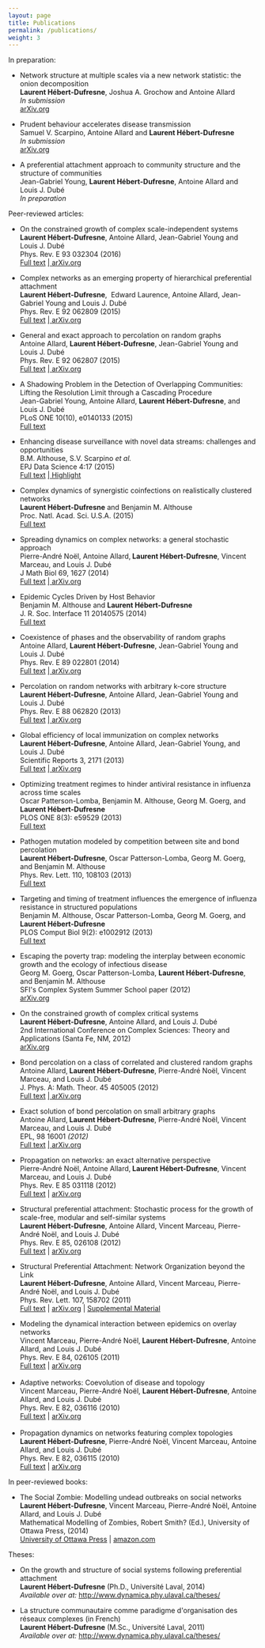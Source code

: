 ```yaml
---
layout: page
title: Publications
permalink: /publications/
weight: 3
---
```


In preparation:

<ul>
<li>Network structure at multiple scales via a new network statistic: the onion decomposition<br> <b>Laurent Hébert-Dufresne</b>, Joshua A. Grochow and Antoine Allard<br>
<i>In submission</i>
<br>
<a href="http://arxiv.org/abs/1510.08542" rel="nofollow" target="_blank">arXiv.org</a>
</li>
</ul>
<ul>
<li>Prudent behaviour accelerates disease transmission<br> Samuel V. Scarpino, Antoine Allard and <b>Laurent Hébert-Dufresne</b>
<br>
<i>In submission</i>
<br>
<a href="http://arxiv.org/abs/1509.00801" rel="nofollow" target="_blank">arXiv.org</a>
</li>
</ul>
<ul>
<li>A preferential attachment approach to community structure and the structure of communities<br> Jean-Gabriel Young, <b>Laurent Hébert-Dufresne</b>, Antoine Allard and Louis J. Dubé<br>
<i>In preparation</i>
</li>
</ul>

Peer-reviewed articles:

<ul>
<li>On the constrained growth of complex scale-independent systems<br>
<b>Laurent Hébert-Dufresne</b>, Antoine Allard, Jean-Gabriel Young and Louis J. Dubé<br>Phys. Rev. E 93 032304 (2016)<br>
<a href="http://journals.aps.org/pre/abstract/10.1103/PhysRevE.93.032304" rel="nofollow" target="_blank">Full text</a>
<a href="http://pre.aps.org/abstract/PRE/v88/i6/e062820" rel="nofollow" target="_blank"> | </a>
<a href="http://arxiv.org/abs/1310.0112" rel="nofollow" target="_blank">arXiv.org</a>
</li>
</ul>
<ul>
<li>Complex networks as an emerging property of hierarchical preferential attachment<br> <b>Laurent Hébert-Dufresne</b>,&nbsp; Edward Laurence, Antoine Allard, Jean-Gabriel Young and Louis J. Dubé<br>Phys. Rev. E 92 062809 (2015)<br>
<a href="http://journals.aps.org/pre/abstract/10.1103/PhysRevE.92.062809" rel="nofollow" target="_blank">Full text</a>
<a href="http://pre.aps.org/abstract/PRE/v88/i6/e062820" rel="nofollow" target="_blank"> | </a>
<a href="http://arxiv.org/abs/1312.0171" rel="nofollow" target="_blank">arXiv.org</a>
</li>
</ul>
<ul>
<li>General and exact approach to percolation on random graphs<br>Antoine Allard, <b>Laurent Hébert-Dufresne</b>, Jean-Gabriel Young and Louis J. Dubé<br>Phys. Rev. E 92 062807 (2015)<br>
<a href="http://journals.aps.org/pre/abstract/10.1103/PhysRevE.92.062807" rel="nofollow" target="_blank">Full text</a>
<a href="http://pre.aps.org/abstract/PRE/v88/i6/e062820" rel="nofollow" target="_blank"> | </a>
<a href="http://export.arxiv.org/abs/1509.01207" rel="nofollow" target="_blank">arXiv.org</a>
</li>
</ul>
<ul>
<li>A Shadowing Problem in the Detection of Overlapping Communities: Lifting the Resolution Limit through a Cascading Procedure<br> Jean-Gabriel Young, Antoine Allard, <b>Laurent Hébert-Dufresne</b>, and Louis J. Dubé<br>PLoS ONE 10(10), e0140133 (2015)<br>
<a href="http://journals.plos.org/plosone/article?id=10.1371/journal.pone.0140133" rel="nofollow" target="_blank">Full text</a>
</li>
</ul>
<ul>
<li>Enhancing disease surveillance with novel data streams: challenges and opportunities<br>B.M. Althouse, S.V. Scarpino <i>et al.<br>
</i>EPJ Data Science 4:17 (2015)<br>
<a href="http://www.epjdatascience.com/content/4/1/17" rel="nofollow" target="_blank">Full text</a>
<a href="http://pre.aps.org/abstract/PRE/v88/i6/e062820" rel="nofollow" target="_blank"> | </a>
<a href="http://www.epj.org/113-epj-ds/998-epjds-highlight-using-patients-trail-of-digital-crumbs-for-public-health-surveillance?utm_source=feedburner&amp;utm_medium=feed&amp;utm_campaign=Feed%3A+edp_epjnews+%28EPJ+News%29" rel="nofollow" target="_blank">Highlight</a>
<a href="http://www.epj.org/113-epj-ds/998-epjds-highlight-using-patients-trail-of-digital-crumbs-for-public-health-surveillance?utm_source=feedburner&amp;utm_medium=feed&amp;utm_campaign=Feed%3A+edp_epjnews+%28EPJ+News%29" target="_blank" rel="nofollow">
</a> </li>
</ul>
<ul>
<li>Complex dynamics of synergistic coinfections on realistically clustered networks<br>
<b>Laurent Hébert-Dufresne</b> and Benjamin M. Althouse<br>Proc. Natl. Acad. Sci. U.S.A. (2015)<br>
<a href="http://www.pnas.org/content/early/2015/07/16/1507820112.abstract" rel="nofollow" target="_blank">Full text</a>
<a href="http://www.pnas.org/content/early/2015/07/16/1507820112.abstract" rel="nofollow" target="_blank">
</a>
</li>
</ul>
<ul>
<li>Spreading dynamics on complex networks: a general stochastic approach<br>Pierre-André Noël,&nbsp;Antoine Allard,<b>&nbsp;Laurent Hébert-Dufresne</b>,&nbsp;Vincent Marceau,&nbsp;and Louis J. Dubé<br>J Math Biol 69, 1627 (2014)<br>
<a href="http://link.springer.com/article/10.1007/s00285-013-0744-9" rel="nofollow" target="_blank">Full text</a>
<a href="http://pre.aps.org/abstract/PRE/v88/i6/e062820" rel="nofollow" target="_blank"> | </a>
<a href="http://arxiv.org/abs/1201.0296" rel="nofollow" target="_blank">arXiv.org</a>
</li>
</ul>
<ul>
<li>Epidemic Cycles Driven by Host Behavior<br> Benjamin M. Althouse and <b>Laurent Hébert-Dufresne</b>
<br>J. R. Soc. Interface 11 20140575 (2014) <br>
<cite>
<abbr title="Journal of the Royal Society Interface">
</abbr>
</cite>
<a href="http://rsif.royalsocietypublishing.org/content/11/99/20140575.full" rel="nofollow" target="_blank">Full text</a>
</li>
</ul>
<ul>
<li>Coexistence of phases and the observability of random graphs<br>Antoine Allard, <b>Laurent Hébert-Dufresne</b>, Jean-Gabriel Young and Louis J. Dubé<br>Phys. Rev. E 89 022801 (2014)<br>
<a href="http://pre.aps.org/abstract/PRE/v89/i2/e022801" rel="nofollow" target="_blank">Full text</a>
<a href="http://pre.aps.org/abstract/PRE/v88/i6/e062820" rel="nofollow" target="_blank"> | </a>
<a href="http://arxiv.org/abs/1309.7983" rel="nofollow" target="_blank">arXiv.org</a>
</li>
</ul>
<ul>
<li>Percolation on random networks with arbitrary k-core structure<br> <b>Laurent Hébert-Dufresne</b>, Antoine Allard, Jean-Gabriel Young and Louis J. Dubé<br>Phys. Rev. E 88 062820 (2013)<br>
<a href="http://pre.aps.org/abstract/PRE/v88/i6/e062820" rel="nofollow" target="_blank">Full text</a>
<a href="http://pre.aps.org/abstract/PRE/v88/i6/e062820" rel="nofollow" target="_blank"> | </a>
<a href="http://arxiv.org/abs/1308.6537" rel="nofollow" target="_blank">arXiv.org</a>
</li>
</ul>
<ul>
<li>Global efficiency of local immunization on complex networks<br>
<b>Laurent Hébert-Dufresne</b>, Antoine Allard, Jean-Gabriel Young, and Louis J. Dubé<br>Scientific Reports<i> </i>3, 2171 (2013)<br>
<a href="http://www.nature.com/srep/2013/130710/srep02171/full/srep02171.html" rel="nofollow" target="_blank">Full text</a>
<a href="http://www.nature.com/srep/2013/130710/srep02171/full/srep02171.html" rel="nofollow" target="_blank"> | </a>
<a href="http://arxiv.org/abs/1208.5768" rel="nofollow" target="_blank">arXiv.org</a>
</li>
</ul>
<ul>
<li>Optimizing treatment regimes to hinder antiviral resistance in influenza across time scales<br> Oscar Patterson-Lomba, Benjamin M. Althouse, Georg M. Goerg, and <b>Laurent Hébert-Dufresne</b>
<br>PLOS ONE 8(3):
          e59529 (2013)<br>
<a href="http://www.plosone.org/article/info%3Adoi%2F10.1371%2Fjournal.pone.0059529" target="_blank" rel="nofollow">
<u>Full text</u>
</a>
</li>
</ul>
<ul>
<li>Pathogen mutation modeled by competition between site and bond percolation<br>
<b>Laurent Hébert-Dufresne</b>, Oscar Patterson-Lomba, Georg M. Goerg, and Benjamin M. Althouse<br>Phys. Rev. Lett.&nbsp;110, 108103 (2013)<br>
<a href="http://prl.aps.org/abstract/PRL/v110/i10/e108103" target="_blank" rel="nofollow">
<u>Full text</u>
</a>
</li>
</ul>
<ul>
<li>Targeting and timing of treatment influences the emergence of influenza resistance in structured populations<br>Benjamin M. Althouse, Oscar Patterson-Lomba, Georg M. Goerg, and <b>Laurent Hébert-Dufresne</b>
<br>PLOS Comput Biol 9(2):
e1002912 (2013)<br>
<a href="http://www.ploscompbiol.org/article/info:doi/10.1371/journal.pcbi.1002912" target="_blank" rel="nofollow">
<u>Full text</u>
</a>
</li>
</ul>
<ul>
<li>Escaping the poverty trap: modeling the interplay between economic growth and the ecology of infectious disease<br>Georg M. Goerg, Oscar Patterson-Lomba, <b>Laurent Hébert-Dufresne</b>, and Benjamin M. Althouse<br>SFI's Complex System Summer School paper (2012)<a href="http://prl.aps.org/abstract/PRL/v110/i10/e108103" target="_blank" rel="nofollow">
<br>
</a>
<a href="http://arxiv.org/abs/1311.4079" rel="nofollow" target="_blank">arXiv.org</a>
</li>
</ul>
<ul>
<li>On the constrained growth of complex critical systems<br>
<b>Laurent Hébert-Dufresne</b>, Antoine Allard, and Louis J. Dubé<br> 2nd International Conference on Complex Sciences: Theory and Applications (Santa Fe, NM, 2012)<br>
<a href="http://arxiv.org/abs/1211.1361" rel="nofollow" target="_blank">arXiv.org</a>
</li>
</ul>
<ul>
<li>Bond percolation on a class of correlated and clustered random graphs<br>Antoine Allard,<b>&nbsp;Laurent Hébert-Dufresne</b>,&nbsp;Pierre-André Noël,&nbsp;Vincent Marceau,&nbsp;and Louis J. Dubé<br>J. Phys. A: Math. Theor. 45<i> </i>405005 (2012)<br>
<a href="http://arxiv.org/abs/1201.4602" rel="nofollow" target="_blank">
</a>
<a href="http://iopscience.iop.org/1751-8121/45/40/405005/" rel="nofollow" target="_blank">Full text</a>
<a href="http://arxiv.org/abs/1201.4602" rel="nofollow" target="_blank">
</a>
<a href="http://arxiv.org/abs/1201.4369" rel="nofollow" target="_blank"> | </a>
<a href="http://arxiv.org/abs/1201.4602" rel="nofollow" target="_blank">arXiv.org</a>
</li>
</ul>
<ul>
<li>Exact solution of bond percolation on small arbitrary graphs<br>Antoine Allard,<b>&nbsp;Laurent Hébert-Dufresne</b>,&nbsp;Pierre-André Noël,&nbsp;Vincent Marceau,&nbsp;and Louis J. Dubé<br>EPL, 98 16001 <i>(2012)</i>
<br>
<a href="http://iopscience.iop.org/0295-5075/98/1/16001/" rel="nofollow" target="_blank">Full text</a>
<a href="http://iopscience.iop.org/0295-5075/98/1/16001/" rel="nofollow" target="_blank"> | </a>
<a href="http://arxiv.org/abs/1201.4369" rel="nofollow" target="_blank">
</a>
<a href="http://arxiv.org/abs/1201.4369" rel="nofollow" target="_blank">arXiv.org</a>
</li>
</ul>
<ul>
<li>Propagation on networks: an exact alternative perspective<br>Pierre-André Noël,&nbsp;Antoine Allard,<b>&nbsp;Laurent Hébert-Dufresne</b>,&nbsp;Vincent Marceau,&nbsp;and Louis J. Dubé<br>Phys. Rev. E 85 031118 (2012)<br>
<a href="http://pre.aps.org/abstract/PRE/v85/i3/e031118" rel="nofollow" target="_blank">Full text</a> | <a href="http://arxiv.org/abs/1102.0987" rel="nofollow" target="_blank">arXiv.org</a>
<br>
</li>
</ul>
<ul>
<li>Structural preferential attachment: Stochastic process for the growth of scale-free, modular and self-similar systems<br>
<b>Laurent Hébert-Dufresne</b>,&nbsp;Antoine Allard, Vincent Marceau, Pierre-André Noël, and Louis J. Dubé<br>Phys. Rev. E 85, 026108 (2012)<br>
<a href="http://pre.aps.org/abstract/PRE/v85/i2/e026108" rel="nofollow" target="_blank">Full text</a> | <a href="http://arxiv.org/abs/1109.0034" rel="nofollow" target="_blank">arXiv.org</a>
</li>
</ul>
<ul>
<li>Structural Preferential Attachment: Network Organization beyond the Link<br>
<b>Laurent Hébert-Dufresne</b>,&nbsp;Antoine Allard, Vincent Marceau, Pierre-André Noël, and Louis J. Dubé<br>Phys. Rev. Lett.&nbsp;107, 158702 (2011)<br>
<a href="http://dx.doi.org/10.1103/PhysRevLett.107.158702" rel="nofollow" target="_blank">Full text</a> | <a href="http://arxiv.org/abs/1105.5980" rel="nofollow" target="_blank">arXiv.org</a>&nbsp;|&nbsp;<a href="http://www.dynamica.phy.ulaval.ca/fileadmin/publications/hebertdufresne11_prl_sm.pdf" rel="nofollow" target="_blank">Supplemental Material</a>
<br>
</li>
</ul>
<ul>
<li>Modeling the dynamical interaction between epidemics on overlay networks<br>Vincent Marceau, Pierre-André Noël,<b> </b>
<b>Laurent Hébert-Dufresne</b>,&nbsp;Antoine Allard, and Louis J. Dubé<br>Phys. Rev. E&nbsp;84, 026105 (2011)<br>
<a href="http://dx.doi.org/10.1103/PhysRevE.84.026105" rel="nofollow" target="_blank">Full text</a> | <a href="http://arxiv.org/abs/1103.4059" rel="nofollow" target="_blank">arXiv.org</a>
<br>
<br>
</li>
<li>Adaptive networks: Coevolution of disease and topology<br>Vincent Marceau, Pierre-André Noël, <b>Laurent Hébert-Dufresne</b>,&nbsp;Antoine Allard, and Louis J. Dubé<br>Phys. Rev. E&nbsp;82, 036116 (2010)<br>
<a href="http://dx.doi.org/10.1103/PhysRevE.82.036116" rel="nofollow" target="_blank">Full text</a> | <a href="http://arxiv.org/abs/1005.1299" rel="nofollow" target="_blank">arXiv.org</a>
</li>
<br>
<li>Propagation dynamics on networks featuring complex topologies<br>
<b>Laurent Hébert-Dufresne</b>, Pierre-André Noël, Vincent Marceau,&nbsp;Antoine Allard, and Louis J. Dubé<br>Phys. Rev. E&nbsp;82, 036115 (2010)<br>
<a href="http://dx.doi.org/10.1103/PhysRevE.82.036115" rel="nofollow" target="_blank">Full text</a> | <a href="http://arxiv.org/abs/1005.1397" rel="nofollow" target="_blank">arXiv.org</a>
</li>
</ul>In peer-reviewed books: <br>
<ul>
<li>The Social Zombie: Modelling undead outbreaks on social networks<br>
<b>Laurent Hébert-Dufresne</b>, Vincent Marceau, Pierre-André Noël, Antoine Allard, and Louis J. Dubé<br>Mathematical Modelling of Zombies, Robert Smith? (Ed.), University of Ottawa Press, (2014)<br>
<a href="http://www.press.uottawa.ca/mathematical-modelling-of-zombies" rel="nofollow" target="_blank">University of Ottawa Press</a> | <a href="http://www.amazon.com/Mathematical-Modelling-Zombies-Robert-Smith/dp/0776622102/ref=sr_1_1?ie=UTF8&amp;qid=1410368412&amp;sr=8-1&amp;keywords=Mathematical+Modelling+of+Zombies" rel="nofollow" target="_blank">amazon.com</a>
</li>
</ul>Theses: <br>
<ul>
<li>On the growth and structure of social systems following preferential attachment<br>
<b>Laurent Hébert-Dufresne</b> (Ph.D., Université Laval, 2014)<br>
<i>Available over at: </i>
<a href="http://www.dynamica.phy.ulaval.ca/theses/" target="_blank" rel="nofollow">http://www.dynamica.phy.ulaval.ca/theses/</a>
</li>
</ul>
<ul>
<li>La structure communautaire comme paradigme d'organisation des réseaux complexes (in French)<br>
<b>Laurent Hébert-Dufresne</b> (M.Sc., Université Laval, 2011)<br>
<i>Available over at: </i>
<a href="http://www.dynamica.phy.ulaval.ca/theses/" target="_blank" rel="nofollow">http://www.dynamica.phy.ulaval.ca/theses/</a>
</li>
</ul>
